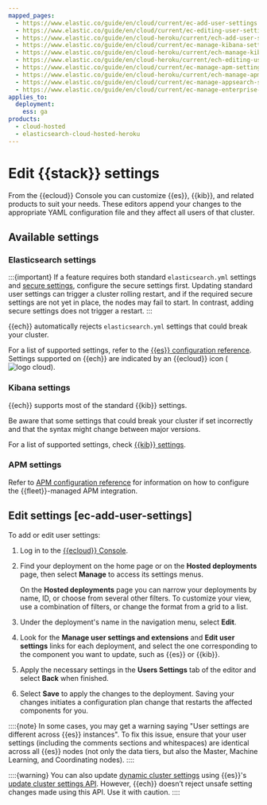 ```yaml
---
mapped_pages:
  - https://www.elastic.co/guide/en/cloud/current/ec-add-user-settings.html
  - https://www.elastic.co/guide/en/cloud/current/ec-editing-user-settings.html
  - https://www.elastic.co/guide/en/cloud-heroku/current/ech-add-user-settings.html
  - https://www.elastic.co/guide/en/cloud/current/ec-manage-kibana-settings.html
  - https://www.elastic.co/guide/en/cloud-heroku/current/ech-manage-kibana-settings.html
  - https://www.elastic.co/guide/en/cloud-heroku/current/ech-editing-user-settings.html
  - https://www.elastic.co/guide/en/cloud/current/ec-manage-apm-settings.html
  - https://www.elastic.co/guide/en/cloud-heroku/current/ech-manage-apm-settings.html
  - https://www.elastic.co/guide/en/cloud/current/ec-manage-appsearch-settings.html
  - https://www.elastic.co/guide/en/cloud/current/ec-manage-enterprise-search-settings.html
applies_to:
  deployment:
    ess: ga
products:
  - cloud-hosted
  - elasticsearch-cloud-hosted-heroku
---
```


# Edit {{stack}} settings

From the {{ecloud}} Console you can customize {{es}}, {{kib}}, and related products to suit your needs. These editors append your changes to the appropriate YAML configuration file and they affect all users of that cluster.

## Available settings

### Elasticsearch settings

:::{important}
If a feature requires both standard `elasticsearch.yml` settings and [secure settings](/deploy-manage/security/secure-settings.md), configure the secure settings first. Updating standard user settings can trigger a cluster rolling restart, and if the required secure settings are not yet in place, the nodes may fail to start. In contrast, adding secure settings does not trigger a restart.
:::

{{ech}} automatically rejects `elasticsearch.yml` settings that could break your cluster.

For a list of supported settings, refer to the [{{es}} configuration reference](elasticsearch://reference/elasticsearch/configuration-reference/index.md). Settings supported on {{ech}} are indicated by an {{ecloud}} icon (![logo cloud](https://doc-icons.s3.us-east-2.amazonaws.com/logo_cloud.svg "Supported on {{ecloud}}")). 

### Kibana settings

{{ech}} supports most of the standard {{kib}} settings. 

Be aware that some settings that could break your cluster if set incorrectly and that the syntax might change between major versions.

For a list of supported settings, check [{{kib}} settings](kibana://reference/cloud/elastic-cloud-kibana-settings.md).

### APM settings

Refer to [APM configuration reference](/solutions/observability/apm/configure-apm-server.md) for information on how to configure the {{fleet}}-managed APM integration.

## Edit settings [ec-add-user-settings]

To add or edit user settings:

1. Log in to the [{{ecloud}} Console](https://cloud.elastic.co?page=docs&placement=docs-body).
2. Find your deployment on the home page or on the **Hosted deployments** page, then select **Manage** to access its settings menus.

    On the **Hosted deployments** page you can narrow your deployments by name, ID, or choose from several other filters. To customize your view, use a combination of filters, or change the format from a grid to a list.

1. Under the deployment's name in the navigation menu, select **Edit**.
2. Look for the **Manage user settings and extensions** and **Edit user settings** links for each deployment, and select the one corresponding to the component you want to update, such as {{es}} or {{kib}}.
3. Apply the necessary settings in the **Users Settings** tab of the editor and select **Back** when finished.
4. Select **Save** to apply the changes to the deployment. Saving your changes initiates a configuration plan change that restarts the affected components for you.

::::{note}
In some cases, you may get a warning saying "User settings are different across {{es}} instances". To fix this issue, ensure that your user settings (including the comments sections and whitespaces) are identical across all {{es}} nodes (not only the data tiers, but also the Master, Machine Learning, and Coordinating nodes).
::::

::::{warning}
You can also update [dynamic cluster settings](../../../deploy-manage/deploy/self-managed/configure-elasticsearch.md#dynamic-cluster-setting) using {{es}}'s [update cluster settings API](https://www.elastic.co/docs/api/doc/elasticsearch/operation/operation-cluster-put-settings). However, {{ech}} doesn’t reject unsafe setting changes made using this API. Use it with caution.
::::